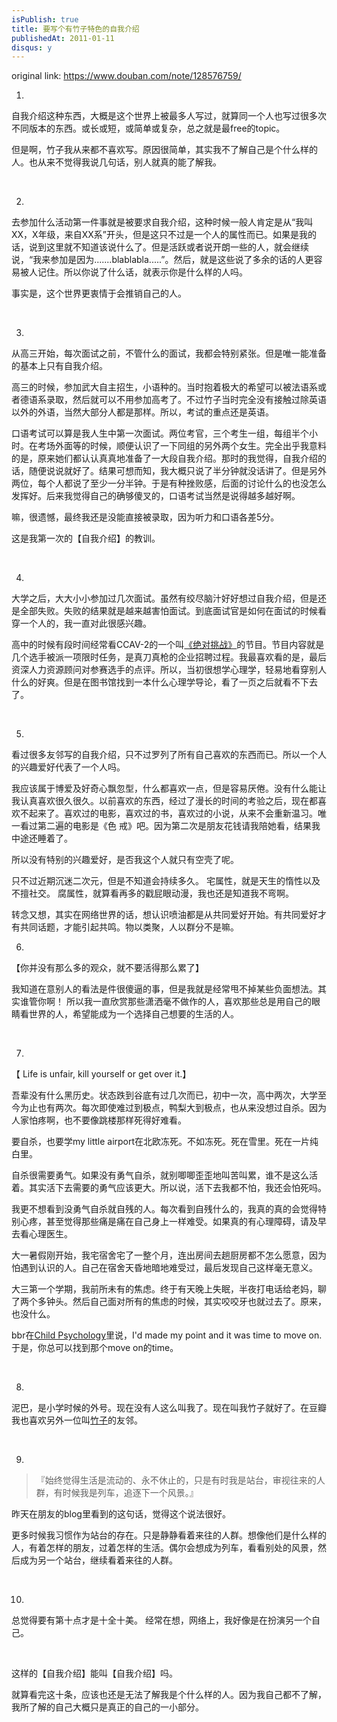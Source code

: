 ```yaml
---
isPublish: true
title: 要写个有竹子特色的自我介绍
publishedAt: 2011-01-11
disqus: y
---
```


original link: https://www.douban.com/note/128576759/

1.

自我介绍这种东西，大概是这个世界上被最多人写过，就算同一个人也写过很多次不同版本的东西。或长或短，或简单或复杂，总之就是最free的topic。

但是啊，竹子我从来都不喜欢写。原因很简单，其实我不了解自己是个什么样的人。也从来不觉得我说几句话，别人就真的能了解我。

 

2.

去参加什么活动第一件事就是被要求自我介绍，这种时候一般人肯定是从“我叫XX，X年级，来自XX系”开头，但是这只不过是一个人的属性而已。如果是我的话，说到这里就不知道该说什么了。但是活跃或者说开朗一些的人，就会继续说，“我来参加是因为.......blablabla.....”。然后，就是这些说了多余的话的人更容易被人记住。所以你说了什么话，就表示你是什么样的人吗。

事实是，这个世界更衷情于会推销自己的人。

 

3.

从高三开始，每次面试之前，不管什么的面试，我都会特别紧张。但是唯一能准备的基本上只有自我介绍。

高三的时候，参加武大自主招生，小语种的。当时抱着极大的希望可以被法语系或者德语系录取，然后就可以不用参加高考了。不过竹子当时完全没有接触过除英语以外的外语，当然大部分人都是那样。所以，考试的重点还是英语。

口语考试可以算是我人生中第一次面试。两位考官，三个考生一组，每组半个小时。在考场外面等的时候，顺便认识了一下同组的另外两个女生。完全出乎我意料的是，原来她们都认认真真地准备了一大段自我介绍。那时的我觉得，自我介绍的话，随便说说就好了。结果可想而知，我大概只说了半分钟就没话讲了。但是另外两位，每个人都说了至少一分半钟。于是有种挫败感，后面的讨论什么的也没怎么发挥好。后来我觉得自己的确够傻叉的，口语考试当然是说得越多越好啊。

嘛，很遗憾，最终我还是没能直接被录取，因为听力和口语各差5分。

这是我第一次的【自我介绍】的教训。

 

4.

大学之后，大大小小参加过几次面试。虽然有绞尽脑汁好好想过自我介绍，但是还是全部失败。失败的结果就是越来越害怕面试。到底面试官是如何在面试的时候看穿一个人的，我一直对此很感兴趣。

高中的时候有段时间经常看CCAV-2的一个叫[《绝对挑战》](http://baike.baidu.com/view/69509.htm)的节目。节目内容就是几个选手被派一项限时任务，是真刀真枪的企业招聘过程。我最喜欢看的是，最后资深人力资源顾问对参赛选手的点评。所以，当初很想学心理学，轻易地看穿别人什么的好爽。但是在图书馆找到一本什么心理学导论，看了一页之后就看不下去了。

 

5.

看过很多友邻写的自我介绍，只不过罗列了所有自己喜欢的东西而已。所以一个人的兴趣爱好代表了一个人吗。

我应该属于博爱及好奇心飘忽型，什么都喜欢一点，但是容易厌倦。没有什么能让我认真喜欢很久很久。以前喜欢的东西，经过了漫长的时间的考验之后，现在都喜欢不起来了。喜欢过的电影，喜欢过的书，喜欢过的小说，从来不会重新温习。唯一看过第二遍的电影是《色 戒》吧。因为第二次是朋友花钱请我陪她看，结果我中途还睡着了。

所以没有特别的兴趣爱好，是否我这个人就只有空壳了呢。

只不过近期沉迷二次元，但是不知道会持续多久。
宅属性，就是天生的惰性以及不擅社交。
腐属性，就算看再多的戳屁眼动漫，我也还是知道我不弯啊。

转念又想，其实在网络世界的话，想认识喷油都是从共同爱好开始。有共同爱好才有共同话题，才能引起共鸣。物以类聚，人以群分不是嘛。



6.

【你并没有那么多的观众，就不要活得那么累了】

我知道在意别人的看法是件很傻逼的事，但是我就是经常甩不掉某些负面想法。其实谁管你啊！
所以我一直欣赏那些潇洒毫不做作的人，喜欢那些总是用自己的眼睛看世界的人，希望能成为一个选择自己想要的生活的人。

 

7.

【 Life is unfair, kill yourself or get over it.】

吾辈没有什么黑历史。状态跌到谷底有过几次而已，初中一次，高中两次，大学至今为止也有两次。每次即使难过到极点，鸭梨大到极点，也从来没想过自杀。因为人家怕疼啊，也不要像跳楼那样死得好难看。

要自杀，也要学my little airport在北欧冻死。不如冻死。死在雪里。死在一片纯白里。

自杀很需要勇气。如果没有勇气自杀，就别唧唧歪歪地叫苦叫累，谁不是这么活着。其实活下去需要的勇气应该更大。所以说，活下去我都不怕，我还会怕死吗。

我更不想看到没勇气自杀就自残的人。每次看到自残什么的，我真的真的会觉得特别心疼，甚至觉得那些痛是痛在自己身上一样难受。如果真的有心理障碍，请及早去看心理医生。

大一暑假刚开始，我宅宿舍宅了一整个月，连出房间去趟厨房都不怎么愿意，因为怕遇到认识的人。自己在宿舍天昏地暗地难受过，最后发现自己这样毫无意义。

大三第一个学期，我前所未有的焦虑。终于有天晚上失眠，半夜打电话给老妈，聊了两个多钟头。然后自己面对所有的焦虑的时候，其实咬咬牙也就过去了。原来，也没什么。

bbr在[Child Psychology](http://music.sina.com.cn/yueku/mi.php?id=391169)里说，I'd made my point and it was time to move on. 于是，你总可以找到那个move on的time。

 

8.

泥巴，是小学时候的外号。现在没有人这么叫我了。现在叫我竹子就好了。在豆瓣我也喜欢另外一位叫[竹子](https://www.douban.com/people/jessie_shall/)的友邻。

 

9.

> 『始终觉得生活是流动的、永不休止的，只是有时我是站台，审视往来的人群，有时候我是列车，追逐下一个风景。』

昨天在朋友的blog里看到的这句话，觉得这个说法很好。

更多时候我习惯作为站台的存在。只是静静看着来往的人群。想像他们是什么样的人，有着怎样的朋友，过着怎样的生活。偶尔会想成为列车，看看别处的风景，然后成为另一个站台，继续看着来往的人群。

 

10.

总觉得要有第十点才是十全十美。
经常在想，网络上，我好像是在扮演另一个自己。

 

这样的【自我介绍】能叫【自我介绍】吗。

就算看完这十条，应该也还是无法了解我是个什么样的人。因为我自己都不了解，我所了解的自己大概只是真正的自己的一小部分。
